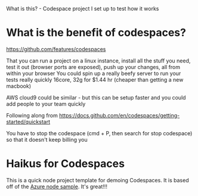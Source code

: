 
What is this? - Codespace project I set up to test how it works

# What is the benefit of codespaces?

https://github.com/features/codespaces


That you can run a project on a linux instance, install all the stuff you need, test it out (browser ports are exposed), push up your changes, all from within your browser
 You could spin up a really beefy server to run your tests really quickly
  16core, 32g for $1.44 hr (cheaper than getting a new macbook)

AWS cloud9 could be similar - but this can be setup faster and you could add people to your team quickly


Following along from
 https://docs.github.com/en/codespaces/getting-started/quickstart

 You have to stop the codespace (cmd + P, then search for stop codespace) so that it doesn't keep billing you

# Haikus for Codespaces

This is a quick node project template for demoing Codespaces. It is based off of the [Azure node sample](https://github.com/Azure-Samples/nodejs-docs-hello-world). It's great!!!

